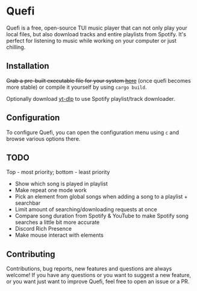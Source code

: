 # Quefi
<!-- Badges here -->
Quefi is a free, open-source TUI music player that can not only play your local files, but also download tracks and entire playlists from Spotify.
It's perfect for listening to music while working on your computer or just chilling.
<!-- Screenshots here -->

## Installation
~~Grab a pre-built executable file for your system [here](https://github.com/nieboczek/quefi/releases/latest)~~ (once quefi becomes more stable) or compile it yourself by using `cargo build`.

Optionally download [yt-dlp](https://github.com/yt-dlp/yt-dlp/releases/) to use Spotify playlist/track downloader.

## Configuration
To configure Quefi, you can open the configuration menu using `c` and browse various options there.

## TODO
Top - most priority; bottom - least priority

- Show which song is played in playlist
- Make repeat one mode work
- Pick an element from global songs when adding a song to a playlist + searchbar
- Limit amount of searching/downloading requests at once
- Compare song duration from Spotify & YouTube to make Spotify song searches a little bit more accurate
- Discord Rich Presence
- Make mouse interact with elements

## Contributing
Contributions, bug reports, new features and questions are always welcome!
If you have any questions or you want to suggest a new feature, or you want just want to improve Quefi, feel free to open an issue or a PR.

